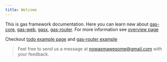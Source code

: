 ```yaml
---
title: Welcome
---
```


This is gas framework documentation. Here you can learn new about [gas-core](https://github.com/gascore/gas), [gas-web](https://github.com/gascore/gas-web), [gasx](https://github.com/gascore/gasx), [gas-router](https://github.com/gascore/gas-router).
For more information see [overview page](https://gascore.github.io/overview)

Checkout [todo example page](https://gascore.github.io/todo/) and [gas-router example](https://gascore.github.io/router)

> Feel free to send us a message at [nowasmawesome@gmail.com](mailto:nowasmawesome@gmail.com) with your feedback.

